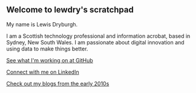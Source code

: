 ## Welcome to lewdry's scratchpad

My name is Lewis Dryburgh.

I am a Scottish technology professional and information acrobat, based in Sydney, New South Wales. I am passionate about digital innovation and using data to make things better.

[See what I'm working on at GitHub](https://github.com/lewdry)

[Connect with me on LinkedIn](https://www.linkedin.com/in/lewis-dryburgh)

[Check out my blogs from the early 2010s](https://lewisdryburgh.com)
